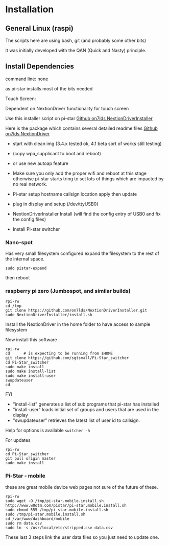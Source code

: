 # Installation

## General Linux (raspi)
 The scripts here are using bash, git (and probably some other bits)

It was initially developed with the QAN (Quick and Nasty) principle.

## Install Dependencies

command line: none

as pi-star installs most of the bits needed

Touch Screen:

Dependent on NextionDriver functionality for touch screen

Use this installer script on pi-star [Github on7lds NextionDriverInstaller](https://github.com/on7lds/NextionDriverInstaller)

Here is the package which contains several detailed readme files
[Github on7lds NextionDriver](https://github.com/on7lds/NextionDriver)


- start with clean img (3.4.x tested ok, 4.1 beta sort of works still testing)
- (copy wpa_supplicant to boot and reboot)
 - or use new autoap feature
- Make sure you only add the proper wifi and reboot at this stage otherwise pi-star starts tring to set lots of things which are impacted by no real network.

- Pi-star setup hostname callsign location apply then update
- plug in display and setup (/dev/ttyUSB0)
- NextionDriverInstaller Install (will find the config entry of USB0 and fix the config files)
- Install Pi-star switcher

### Nano-spot

Has very small filesystem configured expand the filesystem to the rest of the internal space.

```
sudo pistar-expand
```

then reboot

### raspberry pi zero (Jumbospot, and similar builds)

```
rpi-rw
cd /tmp
git clone https://github.com/on7lds/NextionDriverInstaller.git
sudo NextionDriverInstaller/install.sh
```

Install the NextionDriver in the home folder to have access to sample filesystem


Now install this software

```
rpi-rw
cd      # is expecting to be running from $HOME
git clone https://github.com/sgtsmall/Pi-Star_switcher
cd Pi-Star_switcher
sudo make install
sudo make install-list  
sudo make install-user  
swupdateuser  
cd

```
FYI
- "install-list" generates a list of sub programs that pi-star has installed
- "install-user" loads initial set of groups and users that are used in the display
- "swupdateuser" retrieves the latest list of user id to callsign.



Help for options is available
```switcher -h```


For updates

```
rpi-rw
cd Pi-Star_switcher
git pull origin master
sudo make install
```


### Pi-Star - mobile

these are great mobile device web pages not sure of the future of these.

```
rpi-rw
sudo wget -O /tmp/pi-star.mobile.install.sh http://www.w0otm.com/pistar/pi-star.mobile.install.sh
sudo chmod 555 /tmp/pi-star.mobile.install.sh
sudo /tmp/pi-star.mobile.install.sh
cd /var/www/dashboard/mobile
sudo rm data.csv
sudo ln -s /usr/local/etc/stripped.csv data.csv
```

These last 3 steps link the user data files so you just need to update one.
